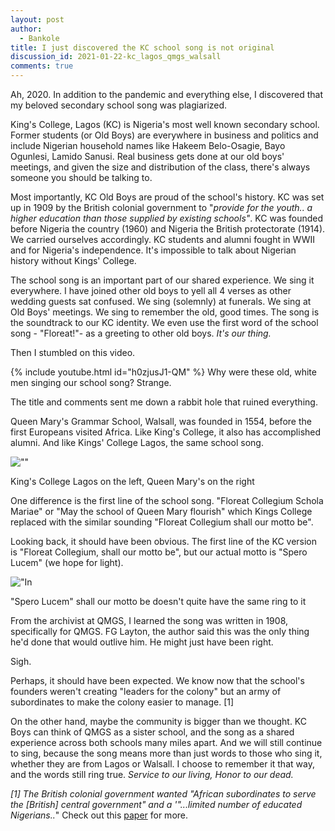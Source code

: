 ```yaml
---
layout: post
author:
  - Bankole
title: I just discovered the KC school song is not original
discussion_id: 2021-01-22-kc_lagos_qmgs_walsall
comments: true
---
```


Ah, 2020. In addition to the pandemic and everything else, I discovered that my
beloved secondary school song was plagiarized.

King's College, Lagos (KC) is Nigeria's most well known secondary school.
Former students (or Old Boys) are everywhere in business and politics and
include Nigerian household names like Hakeem Belo-Osagie, Bayo Ogunlesi, Lamido
Sanusi. Real business gets done at our old boys' meetings, and given the size
and distribution of the class, there's always someone you should be talking to.

Most importantly, KC Old Boys are proud of the school's history. KC was set up
in 1909 by the British colonial government to "*provide for the youth.. a higher
education than those supplied by existing schools"*. KC was founded before
Nigeria the country (1960) and Nigeria the British protectorate (1914). We
carried ourselves accordingly. KC students and alumni fought in WWII and for
Nigeria's independence. It's impossible to talk about Nigerian history without
Kings' College.

The school song is an important part of our shared experience. We sing it
everywhere. I have joined other old boys to yell all 4 verses as other wedding
guests sat confused. We sing (solemnly) at funerals. We sing at Old Boys'
meetings. We sing to remember the old, good times. The song is the soundtrack to
our KC identity. We even use the first word of the school song - "Floreat!"- as
a greeting to other old boys. *It's our thing.*

Then I stumbled on this video.

{% include youtube.html id="h0zjusJ1-QM" %}
Why were these old, white men singing our school song? Strange.

The title and comments sent me down a rabbit hole that ruined everything.

Queen Mary's Grammar School, Walsall, was founded in 1554, before the first
Europeans visited Africa. Like King's College, it also has accomplished alumni.
And like Kings' College Lagos, the same school song.

![""]("/uploads/2021/01/school-songs-1024x683.png")

King's College Lagos on the left, Queen Mary's on the right

One difference is the first line of the school song. "Floreat Collegium Schola
Mariae" or "May the school of Queen Mary flourish" which Kings College
replaced with the similar sounding "Floreat Collegium shall our motto be".

Looking back, it should have been obvious. The first line of the KC version is
"Floreat Collegium, shall our motto be", but our actual motto is "Spero
Lucem" (we hope for light).

!["In]("/uploads/2021/01/image.jpeg")

"Spero Lucem" shall our motto be doesn't quite have the same ring to it

From the archivist at QMGS, I learned the song was written in 1908, specifically
for QMGS. FG Layton, the author said this was the only thing he'd done that
would outlive him. He might just have been right.

Sigh.

Perhaps, it should have been expected. We know now that the school's founders
weren't creating "leaders for the colony" but an army of subordinates to make
the colony easier to manage. [1]

On the other hand, maybe the community is bigger than we thought. KC Boys can
think of QMGS as a sister school, and the song as a shared experience across
both schools many miles apart. And we will still continue to sing, because the
song means more than just words to those who sing it, whether they are from
Lagos or Walsall. I choose to remember it that way, and the words still ring
true. *Service to our living, Honor to our dead.*

*[1] The British colonial government wanted "African subordinates to serve the
[British] central government" and a '"...limited number of educated
Nigerians..*" Check out this
[paper]("https://ecommons.luc.edu/cgi/viewcontent.cgi?article=3012&context=luc_diss")
for more.
